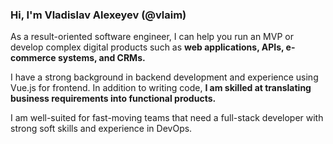 ### Hi, I'm Vladislav Alexeyev (@vlaim) 

As a result-oriented software engineer, I can help you run an MVP or develop complex digital products such as  **web applications, APIs, e-commerce systems, and CRMs.**


I have a strong background in backend development and experience using Vue.js for frontend. In addition to writing code,  **I am skilled at translating business requirements into functional products.** 

I am well-suited for fast-moving teams that need a full-stack developer with strong soft skills and experience in DevOps.

